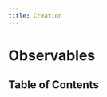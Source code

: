 ```yaml
---
title: Creation
---
```


# Observables

## Table of Contents
<!-- 

1. [Overview](./overview.md)
2. [Observables](./observables.md)
    1. [Observer](./observer.md)
    2. [Subscription](./subscription.md)
3. [Operators](./operators.md)
4. [Subjects](./subjects.md)
5. [Error handling](./errorHandling.md)
6. [Angular](./angular.md) -->
